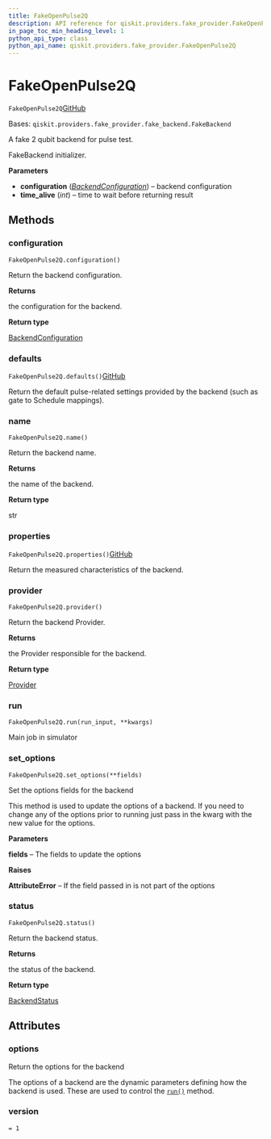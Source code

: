 ```yaml
---
title: FakeOpenPulse2Q
description: API reference for qiskit.providers.fake_provider.FakeOpenPulse2Q
in_page_toc_min_heading_level: 1
python_api_type: class
python_api_name: qiskit.providers.fake_provider.FakeOpenPulse2Q
---
```


# FakeOpenPulse2Q

<span id="qiskit.providers.fake_provider.FakeOpenPulse2Q" />

`FakeOpenPulse2Q`[GitHub](https://github.com/qiskit/qiskit/tree/stable/0.41/qiskit/providers/fake_provider/fake_openpulse_2q.py "view source code")

Bases: `qiskit.providers.fake_provider.fake_backend.FakeBackend`

A fake 2 qubit backend for pulse test.

FakeBackend initializer.

**Parameters**

*   **configuration** ([*BackendConfiguration*](qiskit.providers.models.BackendConfiguration "qiskit.providers.models.BackendConfiguration")) – backend configuration
*   **time\_alive** (*int*) – time to wait before returning result

## Methods

### configuration

<span id="qiskit.providers.fake_provider.FakeOpenPulse2Q.configuration" />

`FakeOpenPulse2Q.configuration()`

Return the backend configuration.

**Returns**

the configuration for the backend.

**Return type**

[BackendConfiguration](qiskit.providers.models.BackendConfiguration "qiskit.providers.models.BackendConfiguration")

### defaults

<span id="qiskit.providers.fake_provider.FakeOpenPulse2Q.defaults" />

`FakeOpenPulse2Q.defaults()`[GitHub](https://github.com/qiskit/qiskit/tree/stable/0.41/qiskit/providers/fake_provider/fake_openpulse_2q.py "view source code")

Return the default pulse-related settings provided by the backend (such as gate to Schedule mappings).

### name

<span id="qiskit.providers.fake_provider.FakeOpenPulse2Q.name" />

`FakeOpenPulse2Q.name()`

Return the backend name.

**Returns**

the name of the backend.

**Return type**

str

### properties

<span id="qiskit.providers.fake_provider.FakeOpenPulse2Q.properties" />

`FakeOpenPulse2Q.properties()`[GitHub](https://github.com/qiskit/qiskit/tree/stable/0.41/qiskit/providers/fake_provider/fake_openpulse_2q.py "view source code")

Return the measured characteristics of the backend.

### provider

<span id="qiskit.providers.fake_provider.FakeOpenPulse2Q.provider" />

`FakeOpenPulse2Q.provider()`

Return the backend Provider.

**Returns**

the Provider responsible for the backend.

**Return type**

[Provider](qiskit.providers.Provider "qiskit.providers.Provider")

### run

<span id="qiskit.providers.fake_provider.FakeOpenPulse2Q.run" />

`FakeOpenPulse2Q.run(run_input, **kwargs)`

Main job in simulator

### set\_options

<span id="qiskit.providers.fake_provider.FakeOpenPulse2Q.set_options" />

`FakeOpenPulse2Q.set_options(**fields)`

Set the options fields for the backend

This method is used to update the options of a backend. If you need to change any of the options prior to running just pass in the kwarg with the new value for the options.

**Parameters**

**fields** – The fields to update the options

**Raises**

**AttributeError** – If the field passed in is not part of the options

### status

<span id="qiskit.providers.fake_provider.FakeOpenPulse2Q.status" />

`FakeOpenPulse2Q.status()`

Return the backend status.

**Returns**

the status of the backend.

**Return type**

[BackendStatus](qiskit.providers.models.BackendStatus "qiskit.providers.models.BackendStatus")

## Attributes

<span id="qiskit.providers.fake_provider.FakeOpenPulse2Q.options" />

### options

Return the options for the backend

The options of a backend are the dynamic parameters defining how the backend is used. These are used to control the [`run()`](qiskit.providers.fake_provider.FakeOpenPulse2Q#run "qiskit.providers.fake_provider.FakeOpenPulse2Q.run") method.

<span id="qiskit.providers.fake_provider.FakeOpenPulse2Q.version" />

### version

`= 1`

